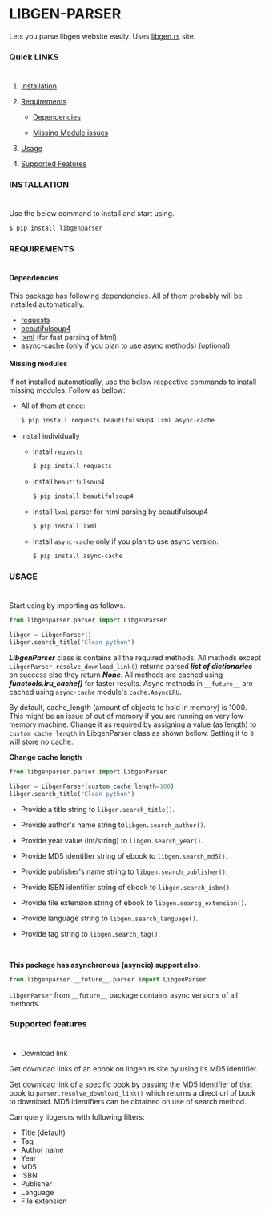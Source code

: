 # LIBGEN-PARSER

Lets you parse libgen website easily. Uses [libgen.rs](http://libgen.rs) site.

### Quick LINKS
#
1. [Installation](#installation)

2. [Requirements](#requirements)

    * [Dependencies](#dependencies)

    * [Missing Module issues](#missing-modules)

3. [Usage](#usage)

4. [Supported Features](#supported-features)

### INSTALLATION
#

Use the below command to install and start using.

```bash
$ pip install libgenparser
```

### REQUIREMENTS
#

#### Dependencies

This package has following dependencies. All of them probably will be installed automatically.

* [requests](https://pypi.org/project/requests/)
* [beautifulsoup4](https://pypi.org/project/beautifulsoup4/)
* [lxml](https://pypi.org/project/lxml/) (for fast parsing of html)
* [async-cache](https://pypi.org/project/async-cache/) (only if you plan to use async methods) (optional)

#### Missing modules

If not installed automatically, use the below respective commands to install missing modules. Follow as bellow:

* All of them at once:

    ```bash
    $ pip install requests beautifulsoup4 lxml async-cache
    ```

* Install individually

    * Install `requests`

      ```bash
      $ pip install requests
      ```

    * Install `beautifulsoup4`

      ```bash
      $ pip install beautifulsoup4
      ```

    * Install `lxml` parser for html parsing by beautifulsoup4

      ```bash
      $ pip install lxml
      ```

    * Install `async-cache` only if you plan to use async version.

      ```bash
      $ pip install async-cache
      ```

### USAGE
#

Start using by importing as follows.

```python
from libgenparser.parser import LibgenParser

libgen = LibgenParser()
libgen.search_title("Clean python")
```

***LibgenParser*** class is contains all the required methods. All methods except `LibgenParser.resolve_download_link()`
returns parsed ***list of dictionaries*** on success else they return ***None***. All methods are cached using
***functools.lru_cache()*** for faster results. Async methods in `__future__` are cached using `async-cache`
module's `cache.AsyncLRU`.

By default, cache_length (amount of objects to hold in memory) is 1000. This might be an issue of out of memory if you
are running on very low memory machine. Change it as required by assigning a value (as length) to `custom_cache_length`
in LibgenParser class as shown bellow. Setting it to `0` will store no cache.

**Change cache length**

```python
from libgenparser.parser import LibgenParser

libgen = LibgenParser(custom_cache_length=100)
libgen.search_title("Clean python")
```

* Provide a title string to `libgen.search_title()`.


* Provide author's name string to`libgen.search_author()`.


* Provide year value (int/string) to `libgen.search_year()`.


* Provide MD5 identifier string of ebook to `libgen.search_md5()`.


* Provide publisher's name string to `libgen.search_publisher()`.


* Provide ISBN identifier string of ebook to `libgen.search_isbn()`.


* Provide file extension string of ebook to `libgen.searcg_extension()`.


* Provide language string to `libgen.search_language()`.


* Provide tag string to `libgen.search_tag()`.

<br>

**This package has asynchronous (asyncio) support also.**

```python
from libgenparser.__future__.parser import LibgenParser
```

`LibgenParser` from `__future__` package contains async versions of all methods.

### Supported features
#

* Download link

Get download links of an ebook on libgen.rs site by using its MD5 identifier.

Get download link of a specific book by passing the MD5 identifier of that book to `parser.resolve_download_link()`
which returns a direct url of book to download. MD5 identifiers can be obtained on use of search method.

Can query libgen.rs with following filters:

* Title (default)
* Tag
* Author name
* Year
* MD5
* ISBN
* Publisher
* Language
* File extension
